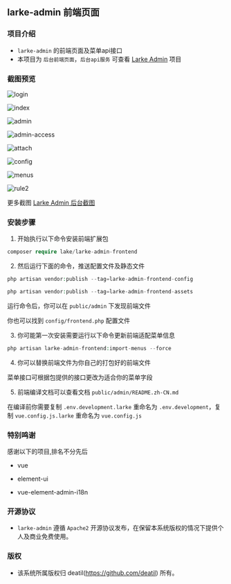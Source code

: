 ## larke-admin 前端页面


### 项目介绍

*  `larke-admin` 的前端页面及菜单api接口
*  本项目为 `后台前端页面`，`后台api服务` 可查看 [Larke Admin](https://github.com/deatil/larke-admin) 项目


### 截图预览

![login](https://user-images.githubusercontent.com/24578855/101988572-71360b80-3cd5-11eb-9109-1e959f99663b.png)

![index](https://user-images.githubusercontent.com/24578855/101989891-51571580-3cde-11eb-8a6a-ec602d1eaf1c.png)

![admin](https://user-images.githubusercontent.com/24578855/101988564-6bd8c100-3cd5-11eb-8524-21151ba3b404.png)

![admin-access](https://user-images.githubusercontent.com/24578855/102609135-f3a34d00-4165-11eb-87a9-c2d98eaca02a.png)

![attach](https://user-images.githubusercontent.com/24578855/101988566-6da28480-3cd5-11eb-9532-69d88b2f598d.png)

![config](https://user-images.githubusercontent.com/24578855/101988567-6e3b1b00-3cd5-11eb-8799-66e8ebec6020.png)

![menus](https://user-images.githubusercontent.com/24578855/101988573-71cea200-3cd5-11eb-8e8b-e80ab319b216.png)

![rule2](https://user-images.githubusercontent.com/24578855/102609155-f9992e00-4165-11eb-93ad-82275af134ab.png)

更多截图 
[Larke Admin 后台截图](https://github.com/deatil/larke-admin/issues/1)


### 安装步骤

1. 开始执行以下命令安装前端扩展包

```php
composer require lake/larke-admin-frontend
```

2. 然后运行下面的命令，推送配置文件及静态文件

```php
php artisan vendor:publish --tag=larke-admin-frontend-config

php artisan vendor:publish --tag=larke-admin-frontend-assets
```

运行命令后，你可以在 `public/admin` 下发现前端文件

你也可以找到 `config/frontend.php` 配置文件

3. 你可能第一次安装需要运行以下命令更新前端适配菜单信息

```php
php artisan larke-admin-frontend:import-menus --force
```

4. 你可以替换前端文件为你自己的打包好的前端文件

菜单接口可根据包提供的接口更改为适合你的菜单字段

5. 前端编译文档可以查看文档 `public/admin/README.zh-CN.md`

在编译前你需要复制 `.env.development.larke` 重命名为 `.env.development`，复制 `vue.config.js.larke` 重命名为 `vue.config.js`


### 特别鸣谢

感谢以下的项目,排名不分先后

 - vue

 - element-ui

 - vue-element-admin-i18n


### 开源协议

*  `larke-admin` 遵循 `Apache2` 开源协议发布，在保留本系统版权的情况下提供个人及商业免费使用。  


### 版权

*  该系统所属版权归 deatil(https://github.com/deatil) 所有。
